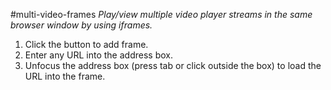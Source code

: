 #multi-video-frames
*Play/view multiple video player streams in the same browser window by using iframes.*

1. Click the button to add frame.
1. Enter any URL into the address box.
1. Unfocus the address box (press tab or click outside the box) to load the URL into the frame.

